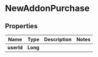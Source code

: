 # NewAddonPurchase

## Properties
Name | Type | Description | Notes
------------ | ------------- | ------------- | -------------
**userId** | **Long** |  | 
